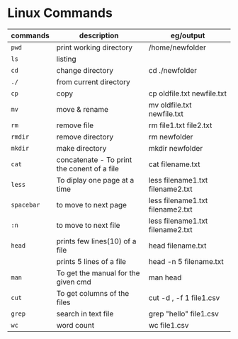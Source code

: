 # Linux Commands

| commands | description | eg/output |
|---|---|---|
| <code>pwd</code> | print working directory | /home/newfolder |
| <code>ls</code> | listing |  |
| <code>cd</code> | change directory | cd ./newfolder |
| <code>./</code> | from current directory |   |
| <code>cp</code> | copy | cp oldfile.txt newfile.txt |
| <code>mv</code> | move & rename | mv oldfile.txt newfile.txt |
| <code>rm</code> | remove file | rm file1.txt file2.txt |
| <code>rmdir</code> | remove directory | rm newfolder  |
| <code>mkdir</code> | make directory  | mkdir newfolder |
| <code>cat</code> | concatenate - To print the conent of a file   | cat filename.txt |
| <code>less</code> | To diplay one page at a time | less filename1.txt filename2.txt |
| <code>spacebar</code> | to move to next page | less filename1.txt filename2.txt |
| <code>:n</code> | to move to next file | less filename1.txt filename2.txt |
| <code>head</code> | prints few lines(10) of a file   | head filename.txt |
| <code></code> | prints 5 lines of a file   | head -n 5 filename.txt |
| <code>man</code> | To get the manual for the given cmd   | man head |
| <code>cut</code> | To get columns of the files | cut -d , -f 1 file1.csv |
| <code>grep</code> | search in text file |  grep "hello" file1.csv |
| <code>wc</code> | word count |  wc file1.csv |

